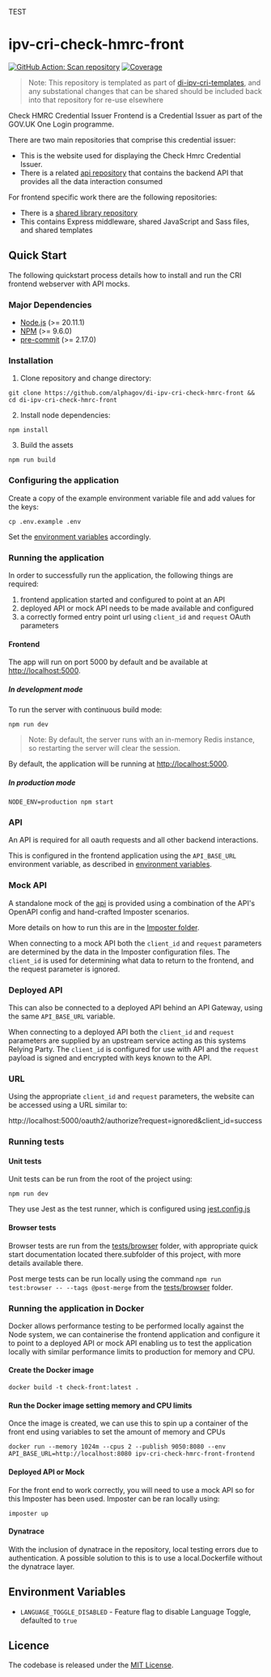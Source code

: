 TEST

# ipv-cri-check-hmrc-front

[![GitHub Action: Scan repository](https://github.com/govuk-one-login/ipv-cri-check-hmrc-front/actions/workflows/scan-repo.yml/badge.svg?branch=main)](https://github.com/govuk-one-login/ipv-cri-check-hmrc-front/actions/workflows/scan-repo.yml?query=branch%3Amain)
[![Coverage](https://sonarcloud.io/api/project_badges/measure?project=ipv-cri-check-hmrc-front&metric=coverage)](https://sonarcloud.io/summary/overall?id=ipv-cri-check-hmrc-front)

> Note: This repository is templated as part of [di-ipv-cri-templates](https://github.com/alphagov/di-ipv-cri-templates), and any substational changes that can be shared should be included back into that repository for re-use elsewhere

Check HMRC Credential Issuer Frontend is a Credential Issuer as part of the GOV.UK One Login programme.

There are two main repositories that comprise this credential issuer:

- This is the website used for displaying the Check Hmrc Credential Issuer.
- There is a related [api repository](https://github.com/alphagov/di-ipv-cri-check-hmrc-api) that contains the backend API that provides all the data interaction consumed

For frontend specific work there are the following repositories:

- There is a [shared library repository](https://github.com/alphagov/di-ipv-cri-common-express)
- This contains Express middleware, shared JavaScript and Sass files, and shared templates

## Quick Start

The following quickstart process details how to install and run the CRI frontend webserver with API mocks.

### Major Dependencies

- [Node.js](https://nodejs.org/en/) (>= 20.11.1)
- [NPM](https://www.npmjs.com/) (>= 9.6.0)
- [pre-commit](https://pre-commit.com/) (>= 2.17.0)

### Installation

1. Clone repository and change directory:

```
git clone https://github.com/alphagov/di-ipv-cri-check-hmrc-front && cd di-ipv-cri-check-hmrc-front
```

2. Install node dependencies:

```
npm install
```

3. Build the assets

```
npm run build
```

### Configuring the application

Create a copy of the example environment variable file and add values for the keys:

```
cp .env.example .env
```

Set the [environment variables](./environment-variables.md) accordingly.

### Running the application

In order to successfully run the application, the following things are required:

1. frontend application started and configured to point at an API
2. deployed API or mock API needs to be made available and configured
3. a correctly formed entry point url using `client_id` and `request` OAuth parameters

#### Frontend

The app will run on port 5000 by default and be available at [http://localhost:5000](http://localhost:5000).

##### In development mode

To run the server with continuous build mode:

```
npm run dev
```

> Note: By default, the server runs with an in-memory Redis instance, so restarting the server will clear the session.

By default, the application will be running at [http://localhost:5000](http://localhost:5000).

##### In production mode

```
NODE_ENV=production npm start
```

### API

An API is required for all oauth requests and all other backend interactions.

This is configured in the frontend application using the `API_BASE_URL` environment variable, as described in [environment variables](./environment-variables.md).

### Mock API

A standalone mock of the [api](https://github.com/alphagov/di-ipv-cri-check-hmrc-api) is provided using a combination of the API's OpenAPI config and hand-crafted Imposter scenarios.

More details on how to run this are in the [Imposter folder](./tests/imposter/).

When connecting to a mock API both the `client_id` and `request` parameters are determined by the data in the Imposter configuration files. The `client_id` is used for determining what data to return to the frontend, and the request parameter is ignored.

### Deployed API

This can also be connected to a deployed API behind an API Gateway, using the same `API_BASE_URL` variable.

When connecting to a deployed API both the `client_id` and `request` parameters are supplied by an upstream service acting as this systems Relying Party. The `client_id` is configured for use with API and the `request` payload is signed and encrypted with keys known to the API.

### URL

Using the appropriate `client_id` and `request` parameters, the website can be accessed using a URL similar to:

http://localhost:5000/oauth2/authorize?request=ignored&client_id=success

### Running tests

#### Unit tests

Unit tests can be run from the root of the project using:

```
npm run dev
```

They use Jest as the test runner, which is configured using [jest.config.js](./jest.config.js)

#### Browser tests

Browser tests are run from the [tests/browser](./tests/browser/) folder, with appropriate quick start documentation located there.subfolder of this project, with more details available there.

Post merge tests can be run locally using the command `npm run test:browser -- --tags @post-merge` from the [tests/browser](./tests/browser/) folder.

### Running the application in Docker

Docker allows performance testing to be performed locally against the Node system, we can containerise the frontend application and configure it to point to a
deployed API or mock API enabling us to test the application locally with similar performance limits to production for memory and CPU.

#### Create the Docker image

```
docker build -t check-front:latest .
```

#### Run the Docker image setting memory and CPU limits

Once the image is created, we can use this to spin up a container of the front end using variables to set the
amount of memory and CPUs

```
docker run --memory 1024m --cpus 2 --publish 9050:8080 --env API_BASE_URL=http://localhost:8080 ipv-cri-check-hmrc-front-frontend
```

#### Deployed API or Mock

For the front end to work correctly, you will need to use a mock API so for this Imposter has been used. Imposter can be ran locally using:

```
imposter up
```

#### Dynatrace

With the inclusion of dynatrace in the repository, local testing errors due to authentication. A possible solution to this is to use
a local.Dockerfile without the dynatrace layer.

## Environment Variables

- `LANGUAGE_TOGGLE_DISABLED` - Feature flag to disable Language Toggle, defaulted to `true`

## Licence

The codebase is released under the [MIT License](./LICENSE).
